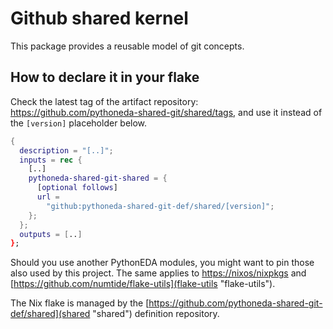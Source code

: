 # Github shared kernel

This package provides a reusable model of git concepts.

## How to declare it in your flake

Check the latest tag of the artifact repository: https://github.com/pythoneda-shared-git/shared/tags, and use it instead of the `[version]` placeholder below.

```nix
{
  description = "[..]";
  inputs = rec {
    [..]
    pythoneda-shared-git-shared = {
      [optional follows]
      url =
        "github:pythoneda-shared-git-def/shared/[version]";
    };
  };
  outputs = [..]
};
```

Should you use another PythonEDA modules, you might want to pin those also used by this project. The same applies to [https://nixos/nixpkgs](nixpkgs "nixpkgs") and [https://github.com/numtide/flake-utils](flake-utils "flake-utils").

The Nix flake is managed by the [https://github.com/pythoneda-shared-git-def/shared](shared "shared") definition repository.

